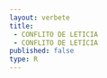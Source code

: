 ```yaml
---
layout: verbete
title:
 - CONFLITO DE LETICIA
 - CONFLITO DE LETÍCIA
published: false
type: R
---
```


